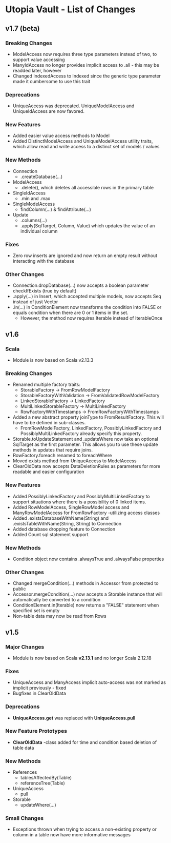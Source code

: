 # Utopia Vault - List of Changes

## v1.7 (beta)
### Breaking Changes
- ModelAccess now requires three type parameters instead of two, to support value accessing
- ManyIdAccess no longer provides implicit access to .all - this may be readded later, however
- Changed IndexedAccess to Indexed since the generic type parameter made it cumbersome to use this trait
### Deprecations
- UniqueAccess was deprecated. UniqueModelAccess and UniqueIdAccess are now favored.
### New Features
- Added easier value access methods to Model
- Added DistinctModelAccess and UniqueModelAccess utility traits, 
  which allow read and write access to a distinct set of models / values
### New Methods
- Connection
  - .createDatabase(...)
- ModelAccess
  - .delete(), which deletes all accessible rows in the primary table
- SingleIdAccess
  - .min and .max
- SingleModelAccess
  - findColumn(...) & findAttribute(...)
- Update
  - .columns(...)
  - .apply(SqlTarget, Column, Value) which updates the value of an individual column
### Fixes
- Zero row inserts are ignored and now return an empty result without interacting with the database
### Other Changes
- Connection.dropDatabase(...) now accepts a boolean parameter checkIfExists (true by default)
- .apply(...) in Insert, which accepted multiple models, now accepts Seq instead of just Vector
- .in(...) in ConditionElement now transforms the condition into FALSE or equals condition when 
  there are 0 or 1 items in the set.
  - However, the method now requires Iterable instead of IterableOnce

## v1.6
### Scala
- Module is now based on Scala v2.13.3
### Breaking Changes
- Renamed multiple factory traits:
    - StorableFactory -> FromRowModelFactory
    - StorableFactoryWithValidation -> FromValidatedRowModelFactory
    - LinkedStorableFactory -> LinkedFactory
    - MultiLinkedStorableFactory -> MultiLinkedFactory
    - RowFactoryWithTimestamps -> FromRowFactoryWithTimestamps
- Added a new abstract property joinType to FromResultFactory. This will have to be defined in sub-classes.
    - FromRowModelFactory, LinkedFactory, PossiblyLinkedFactory and PossiblyMultiLinkedFactory 
    already specify this property. 
- Storable.toUpdateStatement and .updateWhere now take an optional SqlTarget as the first parameter. 
This allows you to use these update methods in updates that require joins.
- RowFactory.foreach renamed to foreachWhere
- Moved exists method from UniqueAccess to ModelAccess
- ClearOldData now accepts DataDeletionRules as parameters for more readable and easier configuration
### New Features
- Added PossiblyLinkedFactory and PossiblyMultiLinkedFactory to support situations where there is a 
possibility of 0 linked items.
- Added RowModelAccess, SingleRowModel access and ManyRowModelAccess for FromRowFactory -utilizing 
access classes
- Added .existsDatabaseWithName(String) and .existsTableWithName(String, String) to Connection
- Added database dropping feature to Connection
- Added Count sql statement support
### New Methods
- Condition object now contains .alwaysTrue and .alwaysFalse properties
### Other Changes
- Changed mergeCondition(...) methods in Accessor from protected to public
- Accessor.mergeCondition(...) now accepts a Storable instance that will automatically be converted to a condition
- ConditionElement.in(Iterable) now returns a "FALSE" statement when specified set is empty
- Non-table data may now be read from Rows

## v1.5
### Major Changes
- Module is now based on Scala **v2.13.1** and no longer Scala 2.12.18
### Fixes
- UniqueAccess and ManyAccess implicit auto-access was not marked as implicit previously - fixed
- Bugfixes in ClearOldData
### Deprecations
- **UniqueAccess.get** was replaced with **UniqueAccess.pull**
### New Feature Prototypes
- **ClearOldData** -class added for time and condition based deletion of table data 
### New Methods
- References
    - tablesAffectedBy(Table)
    - referenceTree(Table)
- UniqueAccess
    - pull
- Storable
    - updateWhere(...)
### Small Changes
- Exceptions thrown when trying to access a non-existing property or column in a table now have more informative 
messages